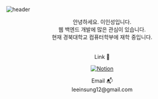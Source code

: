 ![header](https://capsule-render.vercel.app/api?type=soft&color=78a2e1&height=100&section=header&text=2insung%20README&fontSize=45&fontColor=ffffff)
<div align="center"><span>안녕하세요. 이인성입니다.<br>웹 백엔드 개발에 많은 관심이 있습니다.<br>현재 경북대학교 컴퓨터학부에 재학 중입니다.</span></div>
<br>
<br>
<div align="center" ><span> Link 📎 </span></div>
<div align="center">
  
  [![Notion](https://img.shields.io/badge/Portfolio-eeeeee?style=for-the-badge&logo=notion&logoColor=black)](https://quartz-cough-230.notion.site/Lee-In-Sung-9b70b4b8802a499fa4373ddab2474411)
</div>
<div align="center"><span> Email 📬</span></div>
<div align="center">leeinsung12@gmail.com</div>
